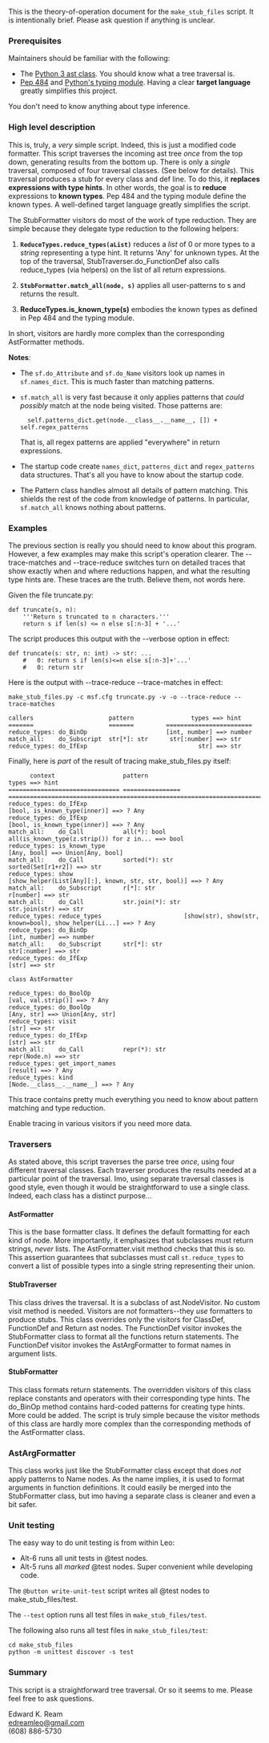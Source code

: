 
This is the theory-of-operation document for the `make_stub_files` script.
It is intentionally brief. Please ask question if anything is unclear.

### Prerequisites

Maintainers should be familiar with the following:

- The [Python 3 ast class](https://docs.python.org/3/library/ast.html).
  You should know what a tree traversal is.
- [Pep 484](https://www.python.org/dev/peps/pep-0484/) and
  [Python's typing module](https://docs.python.org/3/library/typing.html).
  Having a clear **target language** greatly simplifies this project.
  
You don't need to know anything about type inference.

### High level description

This is, truly, a *very* simple script. Indeed, this is just a modified code formatter. This script traverses the incoming ast tree *once* from the top down, generating results from the bottom up. There is only a *single* traversal, composed of four traversal classes. (See below for details). This traversal produces a stub for every class and def line. To do this, it **replaces expressions with type hints**. In other words, the goal is to **reduce** expressions to **known types**.  Pep 484 and the typing module define the known types. A well-defined target language greatly simplifies the script.

The StubFormatter visitors do most of the work of type reduction. They are simple because they delegate type reduction to the following helpers:

1. **`ReduceTypes.reduce_types(aList)`** reduces a *list* of 0 or more types to a *string* representing a type hint. It returns 'Any' for unknown types. At the top of the traversal, StubTraverser.do_FunctionDef also calls reduce_types (via helpers) on the list of all return expressions.

2. **`StubFormatter.match_all(node, s)`** applies all user-patterns to s and returns the result.

3. **ReduceTypes.is_known_type(s)** embodies the known types as defined in Pep 484 and the typing module.

In short, visitors are hardly more complex than the corresponding AstFormatter methods.

**Notes**:

- The `sf.do_Attribute` and `sf.do_Name` visitors look up names in `sf.names_dict`. This is much faster than matching patterns.

- `sf.match_all` is very fast because it only applies patterns that *could possibly* match at the node being visited. Those patterns are:

        self.patterns_dict.get(node.__class__.__name__, []) + self.regex_patterns
        
  That is, all regex patterns are applied "everywhere" in return expressions.

- The startup code create `names_dict`, `patterns_dict` and `regex_patterns` data structures. That's all you have to know about the startup code.

- The Pattern class handles almost all details of pattern matching. This shields the rest of the code from knowledge of patterns. In particular, `sf.match_all` knows nothing about patterns.

### Examples

The previous section is really you should need to know about this program.  However, a few examples may make this script's operation clearer. The --trace-matches and --trace-reduce switches turn on detailed traces that show exactly when and where reductions happen, and what the resulting type hints are. These traces are the truth.  Believe them, not words here.

Given the file truncate.py:

    def truncate(s, n):
        '''Return s truncated to n characters.'''
        return s if len(s) <= n else s[:n-3] + '...'
        
The script produces this output with the --verbose option in effect:

    def truncate(s: str, n: int) -> str: ...
        #   0: return s if len(s)<=n else s[:n-3]+'...'
        #   0: return str
        
Here is the output with --trace-reduce --trace-matches in effect:

    make_stub_files.py -c msf.cfg truncate.py -v -o --trace-reduce --trace-matches
    
    callers                     pattern                types ==> hint    
    =======                     =======         ========================
    reduce_types: do_BinOp                      [int, number] ==> number
    match_all:    do_Subscript  str[*]: str      str[:number] ==> str
    reduce_types: do_IfExp                               str] ==> str

Finally, here is *part* of the result of tracing make_stub_files.py itself:

          context                   pattern                                                          types ==> hint    
    =============================== ================ =========================================================================
    reduce_types: do_IfExp                                                    [bool, is_known_type(inner)] ==> ? Any
    reduce_types: do_IfExp                                                    [bool, is_known_type(inner)] ==> ? Any
    match_all:    do_Call           all(*): bool                  all(is_known_type(z.strip()) for z in... ==> bool
    reduce_types: is_known_type                                                                [Any, bool] ==> Union[Any, bool]
    match_all:    do_Call           sorted(*): str                                      sorted(Set[r1+r2]) ==> str
    reduce_types: show                                  [show_helper(List[Any][:], known, str, str, bool)] ==> ? Any
    match_all:    do_Subscript      r[*]: str                                                    r[number] ==> str
    match_all:    do_Call           str.join(*): str                                         str.join(str) ==> str
    reduce_types: reduce_types                       [show(str), show(str, known=bool), show_helper(Li...] ==> ? Any
    reduce_types: do_BinOp                                                                   [int, number] ==> number
    match_all:    do_Subscript      str[*]: str                                               str[:number] ==> str
    reduce_types: do_IfExp                                                                           [str] ==> str
    
    class AstFormatter
    
    reduce_types: do_BoolOp                                                              [val, val.strip()] ==> ? Any
    reduce_types: do_BoolOp                                                                      [Any, str] ==> Union[Any, str]
    reduce_types: visit                                                                               [str] ==> str
    reduce_types: do_IfExp                                                                            [str] ==> str
    match_all:    do_Call           repr(*): str                                               repr(Node.n) ==> str
    reduce_types: get_import_names                                                                 [result] ==> ? Any
    reduce_types: kind                                                            [Node.__class__.__name__] ==> ? Any
    
This trace contains pretty much everything you need to know about pattern matching and type reduction.

Enable tracing in various visitors if you need more data.

### Traversers

As stated above, this script traverses the parse tree *once*, using four different traversal classes. Each traverser produces the results needed at a particular point of the traversal. Imo, using separate traversal classes is good style, even though it would be straightforward to use a single class. Indeed, each class has a distinct purpose...

#### AstFormatter

This is the base formatter class. It defines the default formatting for each kind of node. More importantly, it emphasizes that subclasses must return strings, *never* lists. The AstFormatter.visit method checks that this is so. This assertion guarantees that subclasses must call `st.reduce_types` to convert a list of possible types into a single string representing their union.

#### StubTraverser

This class drives the traversal. It is a subclass of ast.NodeVisitor. No custom visit method is needed. Visitors are *not* formatters--they *use* formatters to produce stubs. This class overrides only the visitors for ClassDef, FunctionDef and Return ast nodes. The FunctionDef visitor invokes the StubFormatter class to format all the functions return statements. The FunctionDef visitor invokes the AstArgFormatter to format names in argument lists.

#### StubFormatter

This class formats return statements. The overridden visitors of this class replace constants and operators with their corresponding type hints. The do_BinOp method contains hard-coded patterns for creating type hints. More could be added. The script is truly simple because the visitor methods of this class are hardly more complex than the corresponding methods of the AstFormatter class.

### AstArgFormatter

This class works just like the StubFormatter class except that does *not* apply patterns to Name nodes. As the name implies, it is used to format arguments in function definitions. It could easily be merged into the StubFormatter class, but imo having a separate class is cleaner and even a bit safer.

### Unit testing

The easy way to do unit testing is from within Leo:

- Alt-6 runs all unit tests in @test nodes.
- Alt-5 runs all *marked* @test nodes. Super convenient while developing code.

The `@button write-unit-test` script writes all @test nodes to make_stub_files/test.

The `--test` option runs all test files in `make_stub_files/test`.

The following also runs all test files in `make_stub_files/test`:

    cd make_stub_files
    python -m unittest discover -s test

### Summary

This script is a straightforward tree traversal. Or so it seems to me.
Please feel free to ask questions.

Edward K. Ream  
edreamleo@gmail.com  
(608) 886-5730
